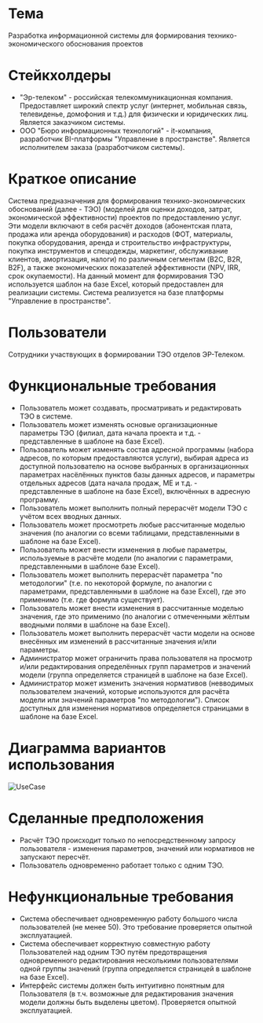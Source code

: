 # Тема
Разработка информационной системы для формирования технико-экономического обоснования проектов
# Стейкхолдеры
* "Эр-телеком" - российская телекоммуникационная компания. Предоставляет широкий спектр услуг (интернет, мобильная связь, телевиденье, домофония и т.д.) для физически и юридических лиц. Является заказчиком системы.
* ООО "Бюро информационных технологий" - it-компания, разработчик BI-платформы "Управление в пространстве". Является исполнителем заказа (разработчиком системы).
# Краткое описание
Система предназначения для формирования технико-экономических обоснований (далее - ТЭО) (моделей для оценки доходов, затрат, экономической эффективности) проектов по предоставлению услуг. Эти модели включают в себя расчёт доходов (абонентская плата, продажа или аренда оборудования) и расходов (ФОТ, материалы, покупка оборудования, аренда и строительство инфраструктуры, покупка инструментов и спецодежды, маркетинг, обслуживание клиентов, амортизация, налоги) по различным сегментам (B2C, B2R, B2F), а также экономических показателей эффективности (NPV, IRR, срок окупаемости).
На данный момент для формирования ТЭО используется шаблон на базе Excel, который предоставлен для реализации системы.
Система реализуется на базе платформы "Управление в пространстве".
# Пользователи
Сотрудники участвующих в формировании ТЭО отделов ЭР-Телеком.
# Функциональные требования
* Пользователь может создавать, просматривать и редактировать ТЭО в системе.
* Пользователь может изменять основые организационные параметры ТЭО (филиал, дата начала проекта и т.д. - представленные в шаблоне на базе Excel).
* Пользователь может изменять состав адресной программы (набора адресов, по которым предоставляются услуги), выбирая адреса из доступной пользователю на основе выбранных в организационных параметрах насёлённых пунктов базы данных адресов, и параметры отдельных адресов (дата начала продаж, МЕ и т.д. - представленные в шаблоне на базе Excel), включённых в адресную программу.
* Пользователь может выполнить полный перерасчёт модели ТЭО с учётом всех вводных данных.
* Пользователь может просмотреть любые рассчитанные моделью значения (по аналогии со всеми таблицами, представленными в шаблоне на базе Excel).
* Пользователь может внести изменения в любые параметры, используемые в расчёте модели (по аналогии с параметрами, представленными в шаблоне базе Excel).
* Пользователь может выполнить перерасчёт параметра "по методологии" (т.е. по некоторой формуле, по аналогии с параметрами, представленными в шаблоне на базе Excel), где это применимо (т.е. где формула существует).
* Пользователь может внести изменения в рассчитанные моделью значения, где это применимо (по аналогии с отмеченными жёлтым вводными полями в шаблоне на базе Excel).
* Пользователь может выполнить перерасчёт части модели на основе внесённых им изменений в рассчитанные значения и/или параметры.
* Администратор может ограничить права пользователя на просмотр и/или редактирования определённых групп параметров и значений модели (группа определяется страницей в шаблоне на базе Excel).
* Администратор может изменить значения нормативов (невводимых пользователем значений, которые используются для расчёта модели или значений параметров "по методологии"). Список доступных для изменения нормативов определяется страницами в шаблоне на базе Excel.
# Диаграмма вариантов использования
![UseCase](https://github.com/user-attachments/assets/b4ecbf74-65f3-4ac5-a9a0-ca8073f9b672)
# Сделанные предположения
* Расчёт ТЭО происходит только по непосредственному запросу пользователя - изменения параметров, значений или нормативов не запускают пересчёт.
* Пользователь одновременно работает только с одним ТЭО.
# Нефункциональные требования
* Система обеспечивает одновременную работу большого числа пользователей (не менее 50). Это требование проверяется опытной эксплуатацией.
* Система обеспечивает корректную совместную работу Пользователей над одним ТЭО путём предотвращения одновременного редактирования несколькими пользователями одной группы значений (группа определяется страницей в шаблоне на базе Excel).
* Интерфейс системы должен быть интуитивно понятным для Пользователя (в т.ч. возможные для редактирования значения модели должны быть выделены цветом). Проверяется опытной эксплуатацией.
